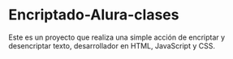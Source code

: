 # Encriptado-Alura-clases
Este es un proyecto que realiza una simple acción de encriptar y desencriptar texto, desarrollador en HTML, JavaScript y CSS.
